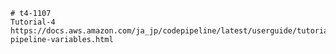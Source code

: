     # t4-1107
    Tutorial-4
    https://docs.aws.amazon.com/ja_jp/codepipeline/latest/userguide/tutorials-pipeline-variables.html
